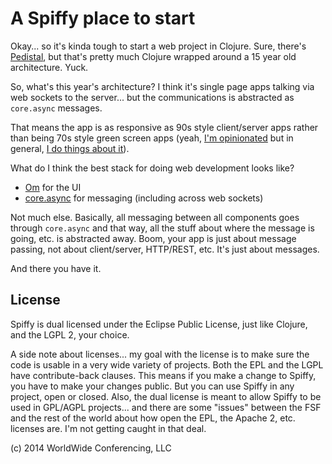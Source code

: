 # A Spiffy place to start

Okay... so it's kinda tough to start a web project in Clojure.
Sure, there's [Pedistal](https://github.com/pedestal/pedestal),
but that's pretty much Clojure wrapped around a 15 year old
architecture. Yuck.

So, what's this year's architecture? I think it's
single page apps talking via web sockets to the server... but
the communications is abstracted as `core.async` messages.

That means the app is as responsive as 90s style
client/server apps rather than being 70s style green
screen apps (yeah, [I'm opinionated](http://blog.goodstuff.im/web-framework-manifesto-republished-from-2006-)
but in general, [I do things about it](http://liftweb.net)).

What do I think the best stack for doing web development looks like?

* [Om](https://github.com/swannodette/om) for the UI
* [core.async](https://github.com/clojure/core.async) for messaging (including across web sockets)

Not much else. Basically, all messaging between all components goes through
`core.async` and that way, all the stuff about where the message is going, etc.
is abstracted away. Boom, your app is just about message passing, not about
client/server, HTTP/REST, etc. It's just about messages.

And there you have it.

## License

Spiffy is dual licensed under the Eclipse Public License,
just like Clojure, and the LGPL 2, your choice.

A side note about licenses... my goal with the license is to
make sure the code is usable in a very wide variety of projects.
Both the EPL and the LGPL have contribute-back clauses. This means
if you make a change to Spiffy, you have to make your changes
public. But you can use Spiffy in any project, open or closed.
Also, the dual license is meant to allow Spiffy to be used in
GPL/AGPL projects... and there are some "issues" between the FSF
and the rest of the world about how open the EPL, the Apache 2, etc.
licenses are. I'm not getting caught in that deal.

(c) 2014 WorldWide Conferencing, LLC

